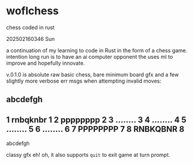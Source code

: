 # woflchess
 chess coded in rust


202502160346 Sun

a continuation of my learning to code in Rust in the form of a chess game. intention long run is to have an ai computer opponent the uses ml to improve and hopefully innovate.

v.0.1.0 is absolute raw basic chess, bare minimum board gfx and a few slightly more verbose err msgs when attempting invalid moves:

  abcdefgh
 ----------
1 rnbqknbr 1
2 pppppppp 2
3 ........ 3
4 ........ 4
5 ........ 5
6 ........ 6
7 PPPPPPPP 7
8 RNBKQBNR 8
 ----------
  abcdefgh

classy gfx eh!
oh, it also supports `quit` to exit game at turn prompt.
